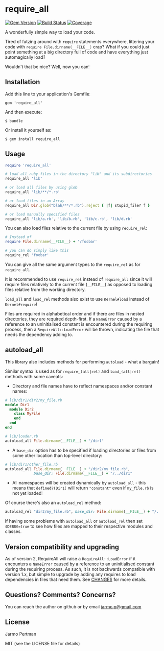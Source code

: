 # require_all
[![Gem Version](https://badge.fury.io/rb/require_all.png)](http://badge.fury.io/rb/require_all)
[![Build Status](https://secure.travis-ci.org/jarmo/require_all.png)](http://travis-ci.org/jarmo/require_all)
[![Coverage](https://coveralls.io/repos/jarmo/require_all/badge.png?branch=master)](https://coveralls.io/r/jarmo/require_all)

A wonderfully simple way to load your code.

Tired of futzing around with `require` statements everywhere, littering your code
with `require File.dirname(__FILE__)` crap?  What if you could just
point something at a big directory full of code and have everything just
automagically load?

Wouldn't that be nice?  Well, now you can!

## Installation

Add this line to your application's Gemfile:

    gem 'require_all'

And then execute:

    $ bundle

Or install it yourself as:

    $ gem install require_all

## Usage

```ruby
require 'require_all'

# load all ruby files in the directory "lib" and its subdirectories
require_all 'lib'

# or load all files by using glob
require_all 'lib/**/*.rb'

# or load files in an Array
require_all Dir.glob("blah/**/*.rb").reject { |f| stupid_file? f }

# or load manually specified files
require_all 'lib/a.rb', 'lib/b.rb', 'lib/c.rb', 'lib/d.rb'
```

You can also load files relative to the current file by using `require_rel`:

```ruby
# Instead of
require File.dirname(__FILE__) + '/foobar'

# you can do simply like this
require_rel 'foobar'
```

You can give all the same argument types to the `require_rel` as for `require_all`.

It is recommended to use `require_rel` instead of `require_all` since it will require files relatively
to the current file (`__FILE__`) as opposed to loading files relative from the working directory.

`load_all` and `load_rel` methods also exist to use `Kernel#load` instead of `Kernel#require`!

Files are required in alphabetical order and if there are files in nested directories, they are
required depth-first. If a `NameError` caused by a reference to an uninitialised constant is
encountered during the requiring process, then a `RequireAll::LoadError` will be thrown,
indicating the file that needs the dependency adding to.

## autoload_all

This library also includes methods for performing `autoload` - what a bargain!

Similar syntax is used as for `require_(all|rel)` and `load_(all|rel)` methods with some caveats:

* Directory and file names have to reflect namespaces and/or constant names:

```ruby
# lib/dir1/dir2/my_file.rb
module Dir1
  module Dir2
    class MyFile
    end
  end
end

# lib/loader.rb
autoload_all File.dirname(__FILE__) + "/dir1"
```

* A `base_dir` option has to be specified if loading directories or files from some other location
  than top-level directory:

```ruby
# lib/dir1/other_file.rb
autoload_all File.dirname(__FILE__) + "/dir2/my_file.rb",
             base_dir: File.dirname(__FILE__) + "/../dir1"
```

* All namespaces will be created dynamically by `autoload_all` - this means that `defined?(Dir1)` will
  return `"constant"` even if `my_file.rb` is not yet loaded!

Of course there's also an `autoload_rel` method:
```ruby
autoload_rel "dir2/my_file.rb", base_dir: File.dirname(__FILE__) + "/../dir1"
```

If having some problems with `autoload_all` or `autoload_rel` then set `$DEBUG=true` to see how files
are mapped to their respective modules and classes.

## Version compatibility and upgrading

As of version 2, RequireAll will raise a `RequireAll::LoadError` if it encounters a `NameError`
caused by a reference to an uninitialised constant during the requiring process. As such, it is not
backwards compatible with version 1.x, but simple to upgrade by adding any requires to load
dependencies in files that need them. See [CHANGES](CHANGES) for more details.

## Questions? Comments? Concerns?

You can reach the author on github or by email [jarmo.p@gmail.com](mailto:jarmo.p@gmail.com)

## License

Jarmo Pertman

MIT (see the LICENSE file for details)
